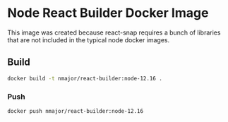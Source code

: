 # Node React Builder Docker Image

This image was created because react-snap requires a bunch of libraries that are not included in the typical node docker images.

## Build

```bash
docker build -t nmajor/react-builder:node-12.16 .
```

### Push

```bash
docker push nmajor/react-builder:node-12.16
```
